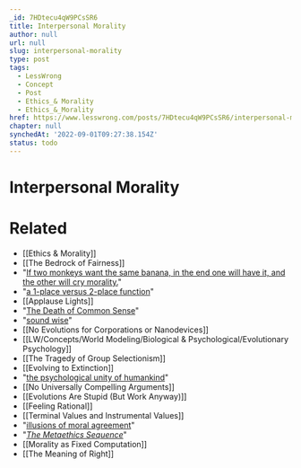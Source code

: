 ```yaml
---
_id: 7HDtecu4qW9PCsSR6
title: Interpersonal Morality
author: null
url: null
slug: interpersonal-morality
type: post
tags:
  - LessWrong
  - Concept
  - Post
  - Ethics_& Morality
  - Ethics_&_Morality
href: https://www.lesswrong.com/posts/7HDtecu4qW9PCsSR6/interpersonal-morality
chapter: null
synchedAt: '2022-09-01T09:27:38.154Z'
status: todo
---
```


# Interpersonal Morality


# Related

- [[Ethics & Morality]]
- [[The Bedrock of Fairness]]
- "[If two monkeys want the same banana, in the end one will have it, and the other will cry morality.](http://www.baen.com/library/0671318578/0671318578__33.htm)"
- "[a 1-place versus 2-place function](/lw/ro/2place_and_1place_words/)"
- [[Applause Lights]]
- "[The Death of Common Sense](http://www.amazon.com/Death-Common-Sense-Suffocating-America/dp/0446672289)"
- "[sound wise](/lw/k8/how_to_seem_and_be_deep/)"
- [[No Evolutions for Corporations or Nanodevices]]
- [[LW/Concepts/World Modeling/Biological & Psychological/Evolutionary Psychology]]
- [[The Tragedy of Group Selectionism]]
- [[Evolving to Extinction]]
- "[the psychological unity of humankind](/lw/rl/the_psychological_unity_of_humankind/)"
- [[No Universally Compelling Arguments]]
- [[Evolutions Are Stupid (But Work Anyway)]]
- [[Feeling Rational]]
- [[Terminal Values and Instrumental Values]]
- "[illusions of moral agreement](http://www.somethinghappens.net/d/20080402.html)"
- "[_The Metaethics Sequence_](http://wiki.lesswrong.com/wiki/Metaethics_sequence)"
- [[Morality as Fixed Computation]]
- [[The Meaning of Right]]